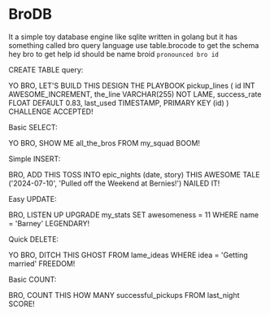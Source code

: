 # BroDB
It a simple toy database engine like sqlite written in golang
but it has something called bro query language 
use table.brocode to get the schema
hey bro to get help
id should be name broid `pronounced bro id`

CREATE TABLE query:

YO BRO, LET'S BUILD THIS
DESIGN THE PLAYBOOK
  pickup_lines (
    id INT AWESOME_INCREMENT,
    the_line VARCHAR(255) NOT LAME,
    success_rate FLOAT DEFAULT 0.83,
    last_used TIMESTAMP,
    PRIMARY KEY (id)
  )
CHALLENGE ACCEPTED!


Basic SELECT:

YO BRO, SHOW ME
  all_the_bros
FROM
  my_squad
BOOM!

Simple INSERT:

BRO, ADD THIS
TOSS INTO
  epic_nights (date, story)
THIS AWESOME TALE
  ('2024-07-10', 'Pulled off the Weekend at Bernies!')
NAILED IT!

Easy UPDATE:

BRO, LISTEN UP
UPGRADE
  my_stats
SET
  awesomeness = 11
WHERE
  name = 'Barney'
LEGENDARY!

Quick DELETE:

YO BRO, DITCH THIS
GHOST FROM
  lame_ideas
WHERE
  idea = 'Getting married'
FREEDOM!

Basic COUNT:

BRO, COUNT THIS
HOW MANY
  successful_pickups
FROM
  last_night
SCORE!
